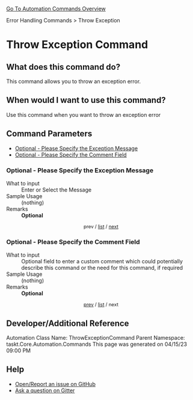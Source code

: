<!--TITLE: Throw Exception Command -->
<!-- SUBTITLE: a command in the Error Handling Commands group. -->
[Go To Automation Commands Overview](/automation-commands.md)


Error Handling Commands &gt; Throw Exception


# Throw Exception Command


## What does this command do?
This command allows you to throw an exception error.


## When would I want to use this command?
Use this command when you want to throw an exception error


<a id="param_list"></a>
## Command Parameters
- [Optional - Please Specify the Exception Message](#param_0)
- [Optional - Please Specify the Comment Field](#param_1)


<a id="param_0"></a>
### Optional - Please Specify the Exception Message


<dl>
<dt>What to input</dt><dd>Enter or Select the Message</dd>
<dt>Sample Usage</dt><dd>(nothing)</dd>
<dt>Remarks</dt><dd><strong>Optional</strong><br></dd>
</dl>




<div style="font-size: 90%; text-align: center">


prev / [list](#param_list) / [next](#param_1)


</div>


<a id="param_1"></a>
### Optional - Please Specify the Comment Field


<dl>
<dt>What to input</dt><dd>Optional field to enter a custom comment which could potentially describe this command or the need for this command, if required</dd>
<dt>Sample Usage</dt><dd>(nothing)</dd>
<dt>Remarks</dt><dd><strong>Optional</strong><br></dd>
</dl>




<div style="font-size: 90%; text-align: center">


[prev](#param_1) / [list](#param_list) / next


</div>


## Developer/Additional Reference
Automation Class Name: ThrowExceptionCommand
Parent Namespace: taskt.Core.Automation.Commands
This page was generated on 04/15/23 09:00 PM


## Help
- [Open/Report an issue on GitHub](https://github.com/rcktrncn/taskt/issues/new)
- [Ask a question on Gitter](https://gitter.im/taskt-rpa/Lobby)
